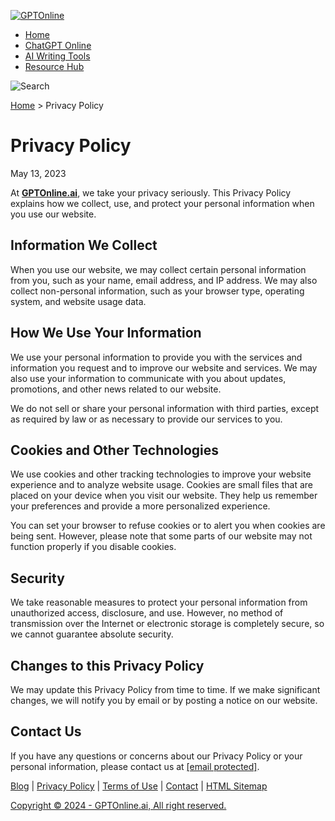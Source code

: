 [![GPTOnline](https://gptonline.ai/wp-content/uploads/2023/05/GPTOnline-1.gif)](https://gptonline.ai/)

* [Home](https://gptonline.ai/)
* [ChatGPT Online](https://gptonline.ai/chatgpt-online/)
* [AI Writing Tools](https://gptonline.ai/ai-writing-tools/)
* [Resource Hub](https://gptonline.ai/resource-hub/)

 ![Search](https://gptonline.ai/wp-content/themes/gpt-online/assets/images/search.svg)

[Home](https://gptonline.ai/) > Privacy Policy

Privacy Policy
==============

May 13, 2023

At [**GPTOnline.ai**](https://gptonline.ai/), we take your privacy seriously. This Privacy Policy explains how we collect, use, and protect your personal information when you use our website.

Information We Collect
----------------------

When you use our website, we may collect certain personal information from you, such as your name, email address, and IP address. We may also collect non-personal information, such as your browser type, operating system, and website usage data.

How We Use Your Information
---------------------------

We use your personal information to provide you with the services and information you request and to improve our website and services. We may also use your information to communicate with you about updates, promotions, and other news related to our website.

We do not sell or share your personal information with third parties, except as required by law or as necessary to provide our services to you.

Cookies and Other Technologies
------------------------------

We use cookies and other tracking technologies to improve your website experience and to analyze website usage. Cookies are small files that are placed on your device when you visit our website. They help us remember your preferences and provide a more personalized experience.

You can set your browser to refuse cookies or to alert you when cookies are being sent. However, please note that some parts of our website may not function properly if you disable cookies.

Security
--------

We take reasonable measures to protect your personal information from unauthorized access, disclosure, and use. However, no method of transmission over the Internet or electronic storage is completely secure, so we cannot guarantee absolute security.

Changes to this Privacy Policy
------------------------------

We may update this Privacy Policy from time to time. If we make significant changes, we will notify you by email or by posting a notice on our website.

Contact Us
----------

If you have any questions or concerns about our Privacy Policy or your personal information, please contact us at [\[email protected\]](https://gptonline.ai/cdn-cgi/l/email-protection).

[](https://www.facebook.com/gptonline/ "Facebook")[](https://twitter.com/gptonline_ai "Twitter")[](https://www.instagram.com/gptonline_ai/ "Instagram")[](https://www.youtube.com/@gptonline-ai/about "Youtube")[](https://www.reddit.com/user/gptonline-ai "Reddit")[](https://www.pinterest.com/gptonline/ "Pinterest")[](https://www.tiktok.com/@gptonline_ai "Tiktok")

[Blog](https://gptonline.ai/blog/ "Blog") | [Privacy Policy](https://gptonline.ai/privacy-policy/ "Privacy Policy") | [Terms of Use](https://gptonline.ai/terms-of-use/ "Terms of Use") | [Contact](https://gptonline.ai/contact/ "Contact") | [HTML Sitemap](https://gptonline.ai/html-sitemap/ "HTML Sitemap")

[Copyright © 2024 - GPTOnline.ai, All right reserved.](https://gptonline.ai/ "Copyright")